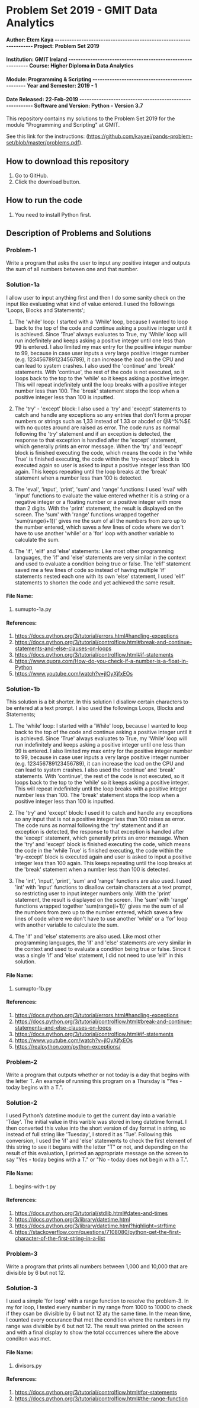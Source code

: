 # Problem Set 2019 - GMIT Data Analytics

#### Author: Etem Kaya ------------------------------------------------------------------- Project: Problem Set 2019
#### Institution: GMIT Ireland ------------------------------------------------------------ Course: Higher Diploma in Data Analytics
#### Module: Programming & Scripting ------------------------------------------------- Year and Semester: 2019 - 1
#### Date Released: 22-Feb-2019 --------------------------------------------------------- Software and Version: Python - Version 3.7

This repository contains my solutions to the Problem Set 2019 for the module "Programming and Scripting" at GMIT.

See this link for the instructions: (https://github.com/kayaei/pands-problem-set/blob/master/problems.pdf).

## How to download this repository

1. Go to GitHub.
2. Click the download button.

## How to run the code

1. You need to install Python first.

## Description of Problems and Solutions

### Problem-1

Write a program that asks the user to input any positive integer and outputs the sum of all numbers between one
and that number.

### Solution-1a
I allow user to input anything first and then I do some sanity check on the input like evaluating what kind of value entered. I used the followings 'Loops, Blocks and Statements';
1. The 'while' loop: I started with a 'While' loop, because I wanted to loop back to the top of the code and continue asking a positive integer until it is achieved. Since 'True' always evaluates to True, my 'While' loop will run indefinitely and keeps asking a positive integer until one less than 99 is entered. I also limited my max entry for the positive integer number to 99, because in case user inputs a very large positive integer number (e.g. 123456789123456789), it can increase the load on the CPU and can lead to system crashes. I also used the 'continue' and 'break' statements. With 'continue', the rest of the code is not  executed, so it loops back to the top to the 'while' so it keeps asking a positive integer. This will repeat indefinitely until the loop breaks with a positive integer number less than 100. The 'break' statement stops the loop when a positive integer less than 100 is inputted.     

2. The 'try' - 'except' block: I also used a 'try' and 'except' statements to catch and handle any exceptions so any entries that don't form a proper numbers or strings such as 1,33 instead of 1.33 or abcdef or @&^%%$£ with no quotes around are raised as error. The code runs as normal following the 'try' statement and if an exception is detected, the response to that exception is handled after the 'except' statement, which generally prints an error message. When the 'try' and 'except' block is finished executing the code, which means the code in the 'while True' is finished executing, the code within the 'try-except' block is executed again so user is asked to input a positive integer less than 100 again. This keeps repeating until the loop breaks at the 'break' statement when a number less than 100 is detected.

3. The 'eval', 'input', 'print', 'sum' and 'range' functions: I used 'eval' with 'input' functions to evaluate the value entered whether it is a string or a negative integer or a floating number or a positive integer with more than 2 digits. With the 'print' statement, the result is displayed on the screen. The 'sum' with 'range' functions wrapped together 'sum(range(i+1))' gives me the sum of all the numbers from zero up to the number entered, which saves a few lines of code where we don't have to use another 'while' or a 'for' loop with another variable to calculate the sum.
 
4. The 'if', 'elif' and 'else' statements: Like most other programming languages, the 'if' and 'else' statements are very similar in the context and used to evaluate a condition being true or false. The 'elif' statement saved me a few lines of code so instead of having multiple 'if' statements nested each one with its own 'else' statement, I used 'elif' statements to shorten the code and yet achieved the same result.


#### File Name: 
1. sumupto-1a.py

#### References:
1. https://docs.python.org/3/tutorial/errors.html#handling-exceptions 
2. https://docs.python.org/3/tutorial/controlflow.html#break-and-continue-statements-and-else-clauses-on-loops
3. https://docs.python.org/3/tutorial/controlflow.html#if-statements 
4. https://www.quora.com/How-do-you-check-if-a-number-is-a-float-in-Python 
5. https://www.youtube.com/watch?v=jlOyXjfxEOs 

### Solution-1b
This solution is a bit shorter. In this solution I disallow certain characters to be entered at a text prompt. I also used the followings Loops, Blocks and Statements;
1. The ‘while’ loop: I started with a 'While' loop, because I wanted to loop back to the top of the code and continue asking a positive integer until it is achieved. Since 'True' always evaluates to True, my 'While' loop will run indefinitely and keeps asking a positive integer until one less than 99 is entered. I also limited my max entry for the positive integer number to 99, because in case user inputs a very large positive integer number (e.g. 123456789123456789), it can increase the load on the CPU and can lead to system crashes. I also used the 'continue' and 'break' statements. With 'continue', the rest of the code is not  executed, so it loops back to the top to the 'while' so it keeps asking a positive integer. This will repeat indefinitely until the loop breaks with a positive integer number less than 100. The 'break' statement stops the loop when a positive integer less than 100 is inputted.     

2. The 'try' and 'except' block: I used it to catch and handle any exceptions so any input that is not a positive integer less than 100 raises as error. The code runs as normal following the 'try' statement and if an exception is detected, the response to that exception is handled after the 'except' statement, which generally prints an error message. When the 'try' and 'except' block is finished executing the code, which means the code in the 'while True' is finished executing, the code within the 'try-except' block is executed again and user is asked to input a positive integer less than 100 again. This keeps repeating until the loop breaks at the 'break' statement when a number less than 100 is detected.

3. The 'int', 'input', 'print', 'sum' and 'range' functions are also used. I used 'int' with 'input' functions to disallow certain characters at a text prompt, so restricting user to input integer numbers only. With the 'print' statement, the result is displayed on the screen. The 'sum' with 'range' functions wrapped together 'sum(range(i+1))' gives me the sum of all the numbers from zero up to the number entered, which saves a few lines of code where we don't have to use another 'while' or a 'for' loop with another variable to calculate the sum.
 
4. The 'if' and 'else' statements are also used. Like most other programming languages, the 'if' and 'else' statements are very similar in the context and used to evaluate a condition being true or false. Since it was a single ‘if’ and ‘else’ statement, I did not need to use ‘elif’ in this solution.

#### File Name: 
1. sumupto-1b.py

#### References:
1. https://docs.python.org/3/tutorial/errors.html#handling-exceptions 
2. https://docs.python.org/3/tutorial/controlflow.html#break-and-continue-statements-and-else-clauses-on-loops
3. https://docs.python.org/3/tutorial/controlflow.html#if-statements  
4. https://www.youtube.com/watch?v=jlOyXjfxEOs
5. https://realpython.com/python-exceptions/

### Problem-2

Write a program that outputs whether or not today is a day that begins with the letter T. An example of running this program on a Thursday is "Yes - today begins with a T.".

### Solution-2
I used Python’s datetime module to get the current day into a variable 'Tday'. The initial value in this varible was stored in long datetime format. I then converted this value into the short version of day format in string, so instead of full string like 'Tuesday', I stored it as 'Tue'. Following this conversion, I used the 'if' and 'else' statements to check the first element of this string to see it begans with the letter "T" or not, and depending on the result of this evaluation, I printed an appropriate message on the screen to say "Yes - today begins with a T." or "No - today does not begin with a T.".

#### File Name: 
1. begins-with-t.py

#### References:
1. https://docs.python.org/3/tutorial/stdlib.html#dates-and-times
2. https://docs.python.org/3/library/datetime.html
3. https://docs.python.org/3/library/datetime.html?highlight=strftime
4. https://stackoverflow.com/questions/7108080/python-get-the-first-character-of-the-first-string-in-a-list

### Problem-3

Write a program that prints all numbers between 1,000 and 10,000 that are divisible by 6 but not 12.

### Solution-3
I used a simple 'for loop' with a range function to resolve the problem-3. In my for loop, I tested every number in my range from 1000 to 10000 to check if they csan be divisible by 6 but not 12 aty the same time. In the mean time, I counted every occurance that met the condition where the numbers in my range was divisible by 6 but not 12. The result was printed on the screen and with a final display to show the total occurrences where the above conditon was met. 

#### File Name: 
1. divisors.py

#### References:
1. https://docs.python.org/3/tutorial/controlflow.html#for-statements
2. https://docs.python.org/3/tutorial/controlflow.html#the-range-function
